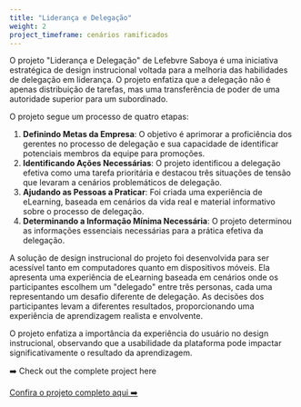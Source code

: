 ```yaml
---
title: "Liderança e Delegação"
weight: 2
project_timeframe: cenários ramificados
---
```


O projeto "Liderança e Delegação" de Lefebvre Saboya é uma iniciativa estratégica de design instrucional voltada para a melhoria das habilidades de delegação em liderança. O projeto enfatiza que a delegação não é apenas distribuição de tarefas, mas uma transferência de poder de uma autoridade superior para um subordinado.

O projeto segue um processo de quatro etapas:

1. **Definindo Metas da Empresa**: O objetivo é aprimorar a proficiência dos gerentes no processo de delegação e sua capacidade de identificar potenciais membros da equipe para promoções.
2. **Identificando Ações Necessárias**: O projeto identificou a delegação efetiva como uma tarefa prioritária e destacou três situações de tensão que levaram a cenários problemáticos de delegação.
3. **Ajudando as Pessoas a Praticar**: Foi criada uma experiência de eLearning, baseada em cenários da vida real e material informativo sobre o processo de delegação.
4. **Determinando a Informação Mínima Necessária**: O projeto determinou as informações essenciais necessárias para a prática efetiva da delegação.

A solução de design instrucional do projeto foi desenvolvida para ser acessível tanto em computadores quanto em dispositivos móveis. Ela apresenta uma experiência de eLearning baseada em cenários onde os participantes escolhem um "delegado" entre três personas, cada uma representando um desafio diferente de delegação. As decisões dos participantes levam a diferentes resultados, proporcionando uma experiência de aprendizagem realista e envolvente.

O projeto enfatiza a importância da experiência do usuário no design instrucional, observando que a usabilidade da plataforma pode impactar significativamente o resultado da aprendizagem.

➡️ Check out the complete project here

[Confira o projeto completo aqui ➡️]()